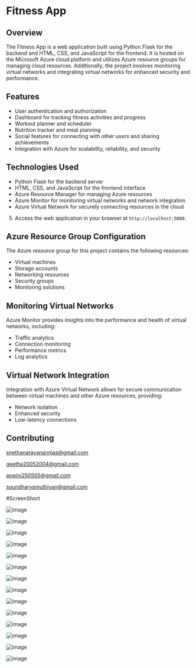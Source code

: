 # Fitness App

## Overview

The Fitness App is a web application built using Python Flask for the backend and HTML, CSS, and JavaScript for the frontend. It is hosted on the Microsoft Azure cloud platform and utilizes Azure resource groups for managing cloud resources. Additionally, the project involves monitoring virtual networks and integrating virtual networks for enhanced security and performance.

## Features

- User authentication and authorization
- Dashboard for tracking fitness activities and progress
- Workout planner and scheduler
- Nutrition tracker and meal planning
- Social features for connecting with other users and sharing achievements
- Integration with Azure for scalability, reliability, and security

## Technologies Used

- Python Flask for the backend server
- HTML, CSS, and JavaScript for the frontend interface
- Azure Resource Manager for managing Azure resources
- Azure Monitor for monitoring virtual networks and network integration
- Azure Virtual Network for securely connecting resources in the cloud


5. Access the web application in your browser at `http://localhost:5000`.

## Azure Resource Group Configuration

The Azure resource group for this project contains the following resources:

- Virtual machines
- Storage accounts
- Networking resources
- Security groups
- Monitoring solutions

## Monitoring Virtual Networks

Azure Monitor provides insights into the performance and health of virtual networks, including:

- Traffic analytics
- Connection monitoring
- Performance metrics
- Log analytics

## Virtual Network Integration

Integration with Azure Virtual Network allows for secure communication between virtual machines and other Azure resources, providing:

- Network isolation
- Enhanced security
- Low-latency connections

## Contributing
snethanarayanannjas@gmail.com

geetha20052004@gmail.com

aswini250505@gmail.com

soundharyamuthiyan@gmail.com


#ScreenShort

![image](https://github.com/snetha1010/fitness/assets/153826877/b9608762-38f3-40c9-b988-b40848c96481)

![image](https://github.com/snetha1010/fitness/assets/153826877/7ae5c7f2-0d7c-4383-a3b6-8027fad0e4e4)

![image](https://github.com/snetha1010/fitness/assets/153826877/68de24d1-3943-422c-88f2-e6591394470d)

![image](https://github.com/snetha1010/fitness/assets/153826877/7fdd227a-2805-42f2-ab86-fc1fabda4668)

![image](https://github.com/snetha1010/fitness/assets/153826877/be4d44dc-c97d-4237-8f8b-6e6a51c76917)

![image](https://github.com/snetha1010/fitness/assets/153826877/2da5b367-eb50-456c-8c57-610cb59df46a)

![image](https://github.com/snetha1010/fitness/assets/153826877/b572f72a-8a75-4705-92bb-5716aa75940e)

![image](https://github.com/snetha1010/fitness/assets/153826877/c8fea127-97da-4c36-86aa-b5801da153f1)

![image](https://github.com/snetha1010/fitness/assets/153826877/70c9db8c-e347-4c08-8771-10b2876b8171)

![image](https://github.com/snetha1010/fitness/assets/153826877/c300d584-a245-4fbb-9a60-b286312dfd9f)

![image](https://github.com/snetha1010/fitness/assets/153826877/3050fae8-7761-43eb-86ae-ca60a00303b5)

![image](https://github.com/snetha1010/fitness/assets/153826877/5cdaaa38-b07c-4787-af3f-fb37fb550594)

![image](https://github.com/snetha1010/fitness/assets/153826877/b28a67b8-029b-4dcd-a7b7-06c120fbbd03)

![image](https://github.com/snetha1010/fitness/assets/153826877/6a4be59c-4765-438b-ac09-362430418e6d)

















